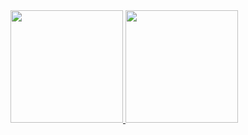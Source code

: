 
<div>
  <a href="https://github.com/GuiHenriques">
  <img height="180em" src="https://github-readme-stats.vercel.app/api?username=guihenriques&show_icons=true&theme=github_dark"/>
  <img height="180em" src="https://github-readme-stats.vercel.app/api/top-langs/?username=guihenriques&layout=compact&langs_count=7&theme=github_dark"/>
</div>
<!--
<p align="left"> <img src="https://komarev.com/ghpvc/?username=guihenriques" alt="guihenriques" /> </p>
![Guilherme's GitHub stats](https://github-readme-stats.vercel.app/api?username=guihenriques&theme=react)
[![Top Langs](https://github-readme-stats.vercel.app/api/top-langs/?username=guihenriques&theme=react&langs_count=6&layout=compact)]

- 👋 Hi, I’m @GuiHenriques
- 👀 I’m interested in naps
- 🌱 I’m currently learning nothing
- 💞️ I’m not looking to collaborate with anything

Link to Readme Stats info: https://github.com/anuraghazra/github-readme-stats
best themes: react, github_dark, holi, transparent, vue_dark, shadow_green, nord
-->
